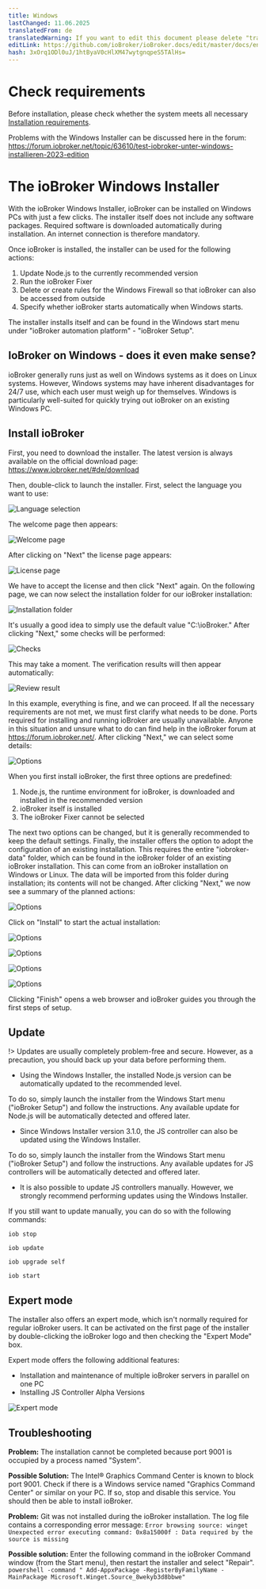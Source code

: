 ```yaml
---
title: Windows
lastChanged: 11.06.2025
translatedFrom: de
translatedWarning: If you want to edit this document please delete "translatedFrom" field, elsewise this document will be translated automatically again
editLink: https://github.com/ioBroker/ioBroker.docs/edit/master/docs/en/install/windows.md
hash: 3xOrq1ODl0uJ/1htByaV0cHlXM47wytgnqpeS5TAlHs=
---
```

# Check requirements
Before installation, please check whether the system meets all necessary [Installation requirements](./requirements.md).

Problems with the Windows Installer can be discussed here in the forum: https://forum.iobroker.net/topic/63610/test-iobroker-unter-windows-installieren-2023-edition

# The ioBroker Windows Installer
With the ioBroker Windows Installer, ioBroker can be installed on Windows PCs with just a few clicks. The installer itself does not include any software packages. Required software is downloaded automatically during installation. An internet connection is therefore mandatory.

Once ioBroker is installed, the installer can be used for the following actions:

1. Update Node.js to the currently recommended version
2. Run the ioBroker Fixer
3. Delete or create rules for the Windows Firewall so that ioBroker can also be accessed from outside
4. Specify whether ioBroker starts automatically when Windows starts.

The installer installs itself and can be found in the Windows start menu under "ioBroker automation platform" - "ioBroker Setup".

## IoBroker on Windows - does it even make sense?
ioBroker generally runs just as well on Windows systems as it does on Linux systems. However, Windows systems may have inherent disadvantages for 24/7 use, which each user must weigh up for themselves.
Windows is particularly well-suited for quickly trying out ioBroker on an existing Windows PC.

## Install ioBroker
First, you need to download the installer. The latest version is always available on the official download page: https://www.iobroker.net/#de/download

Then, double-click to launch the installer. First, select the language you want to use:

![Language selection](../../de/install/media/windows/InstallWin_language.png "Language selection")

The welcome page then appears:

![Welcome page](../../de/install/media/windows/InstallWin_welcome.png "Welcome page")

After clicking on "Next" the license page appears:

![License page](../../de/install/media/windows/InstallWin_license.png "License page")

We have to accept the license and then click "Next" again. On the following page, we can now select the installation folder for our ioBroker installation:

![Installation folder](../../de/install/media/windows/InstallWin_folder.png "Installation folder")

It's usually a good idea to simply use the default value "C:\ioBroker." After clicking "Next," some checks will be performed:

![Checks](../../de/install/media/windows/InstallWin_check.png "Checks")

This may take a moment. The verification results will then appear automatically:

![Review result](../../de/install/media/windows/InstallWin_checkresult.png "Review result")

In this example, everything is fine, and we can proceed. If all the necessary requirements are not met, we must first clarify what needs to be done. Ports required for installing and running ioBroker are usually unavailable. Anyone in this situation and unsure what to do can find help in the ioBroker forum at https://forum.iobroker.net/. After clicking "Next," we can select some details:

![Options](../../de/install/media/windows/InstallWin_options.png "Options")

When you first install ioBroker, the first three options are predefined:

1. Node.js, the runtime environment for ioBroker, is downloaded and installed in the recommended version
2. ioBroker itself is installed
3. The ioBroker Fixer cannot be selected

The next two options can be changed, but it is generally recommended to keep the default settings.
Finally, the installer offers the option to adopt the configuration of an existing installation. This requires the entire "iobroker-data" folder, which can be found in the ioBroker folder of an existing ioBroker installation. This can come from an ioBroker installation on Windows or Linux. The data will be imported from this folder during installation; its contents will not be changed.
After clicking "Next," we now see a summary of the planned actions:

   ![Options](../../de/install/media/windows/InstallWin_summary.png "Options")

Click on "Install" to start the actual installation:

   ![Options](../../de/install/media/windows/InstallWin_downloadnode.png "Options")

   ![Options](../../de/install/media/windows/InstallWin_installnode.png "Options")

   ![Options](../../de/install/media/windows/InstallWin_installiobroker.png "Options")

   ![Options](../../de/install/media/windows/InstallWin_finish.png "Options")

Clicking "Finish" opens a web browser and ioBroker guides you through the first steps of setup.

## Update
!> Updates are usually completely problem-free and secure. However, as a precaution, you should back up your data before performing them.

- Using the Windows Installer, the installed Node.js version can be automatically updated to the recommended level.

To do so, simply launch the installer from the Windows Start menu ("ioBroker Setup") and follow the instructions. Any available update for Node.js will be automatically detected and offered later.

- Since Windows Installer version 3.1.0, the JS controller can also be updated using the Windows Installer.

To do so, simply launch the installer from the Windows Start menu ("ioBroker Setup") and follow the instructions. Any available updates for JS controllers will be automatically detected and offered later.

- It is also possible to update JS controllers manually. However, we strongly recommend performing updates using the Windows Installer.

If you still want to update manually, you can do so with the following commands:

`iob stop`

`iob update`

`iob upgrade self`

`iob start`

## Expert mode
The installer also offers an expert mode, which isn't normally required for regular ioBroker users. It can be activated on the first page of the installer by double-clicking the ioBroker logo and then checking the "Expert Mode" box.

Expert mode offers the following additional features:

- Installation and maintenance of multiple ioBroker servers in parallel on one PC
- Installing JS Controller Alpha Versions

![Expert mode](../../de/install/media/windows/InstallWin_expertmode.png "Expert mode")

## Troubleshooting
**Problem:** The installation cannot be completed because port 9001 is occupied by a process named "System".

**Possible Solution:** The Intel® Graphics Command Center is known to block port 9001.
Check if there is a Windows service named "Graphics Command Center" or similar on your PC. If so, stop and disable this service.
You should then be able to install ioBroker.

**Problem:** Git was not installed during the ioBroker installation. The log file contains a corresponding error message: `Error browsing source: winget Unexpected error executing command: 0x8a15000f : Data required by the source is missing`

**Possible solution:** Enter the following command in the ioBroker Command window (from the Start menu), then restart the installer and select "Repair".
`powershell -command " Add-AppxPackage -RegisterByFamilyName -MainPackage Microsoft.Winget.Source_8wekyb3d8bbwe"`